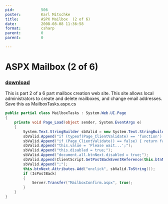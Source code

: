 ```yaml
---
pid:            506
poster:         Karl Mitschke
title:          ASPX Mailbox  (2 of 6)
date:           2008-08-08 11:36:58
format:         csharp
parent:         0
parent:         0

---
```


# ASPX Mailbox  (2 of 6)

### [download](506.cs)

This is part 2 of a 6 part mailbox creation web site.
This site allows local administrators to create and delete mailboxes, and change email addresses.  Save this as MailboxTasks.aspx.cs

```csharp
public partial class MailboxTasks : System.Web.UI.Page
{
    private void Page_Load(object sender, System.EventArgs e)
    {
        System.Text.StringBuilder sbValid = new System.Text.StringBuilder();
        sbValid.Append("if (typeof(Page_ClientValidate) == 'function') { ");
        sbValid.Append("if (Page_ClientValidate() == false) { return false; }} ");
        sbValid.Append("this.value = 'Please wait...';");
        sbValid.Append("this.disabled = true;");
        sbValid.Append("document.all.btnNext.disabled = true;");
        sbValid.Append(ClientScript.GetPostBackEventReference(this.btnNext,""));
        sbValid.Append(";");
        this.btnNext.Attributes.Add("onclick", sbValid.ToString());
        if (IsPostBack)
        {
            Server.Transfer("MailboxConfirm.aspx", true);
        }
    }
}

```

